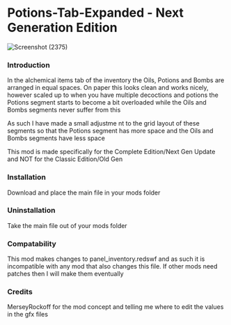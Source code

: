 # Potions-Tab-Expanded - Next Generation Edition
![Screenshot (2375)](https://user-images.githubusercontent.com/88400328/208320714-308ae6b8-4184-4cd8-aea5-a40486daebb8.png)
### Introduction
In the alchemical items tab of the inventory the Oils, Potions and Bombs are arranged in equal spaces. On paper this looks clean and works nicely, however scaled up to when you have multiple decoctions and potions the Potions segment starts to become a bit overloaded while the Oils and Bombs segments never suffer from this

As such I have made a small adjustme
nt to the grid layout of these segments so that the Potions segment has more space and the Oils and Bombs segments have less space

This mod is made specifically for the Complete Edition/Next Gen Update and NOT for the Classic Edition/Old Gen

### Installation
Download and place the main file in your mods folder

### Uninstallation
Take the main file out of your mods folder

### Compatability
This mod makes changes to panel_inventory.redswf and as such it is incompatible with any mod that also changes this file. If other mods need patches then I will make them eventually

### Credits
MerseyRockoff for the mod concept and telling me where to edit the values in the gfx files

